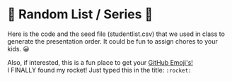 # :rocket: Random List / Series :rocket:

Here is the code and the seed file (studentlist.csv) that we used in class to generate the presentation order. It could be fun to assign chores to your kids. :grinning:
 
Also, if interested, this is a fun place to get your [GitHub Emoji's!](https://gist.github.com/rxaviers/7360908)  
I FINALLY found my rocket! Just typed this in the title: ```:rocket:```
